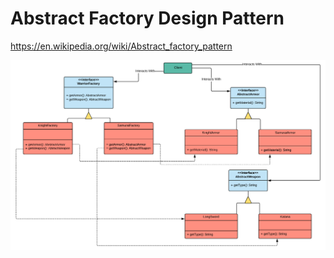 # Abstract Factory Design Pattern

https://en.wikipedia.org/wiki/Abstract_factory_pattern

![Abstract Factory](src/main/resources/diagrams/AbstractFactoryDesignPattern.png?raw=true "Abstract Factory Example")
